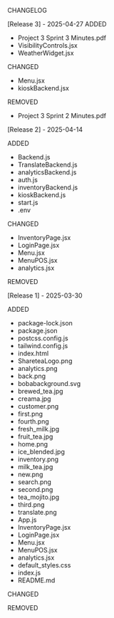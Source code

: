 CHANGELOG

[Release 3] - 2025-04-27
ADDED
- Project 3 Sprint 3 Minutes.pdf
- VisibilityControls.jsx
- WeatherWidget.jsx

CHANGED
- Menu.jsx
- kioskBackend.jsx

REMOVED
- Project 3 Sprint 2 Minutes.pdf

[Release 2] - 2025-04-14

ADDED
- Backend.js
- TranslateBackend.js
- analyticsBackend.js
- auth.js
- inventoryBackend.js
- kioskBackend.js
- start.js
- .env

CHANGED
- InventoryPage.jsx
- LoginPage.jsx
- Menu.jsx
- MenuPOS.jsx
- analytics.jsx

REMOVED

[Release 1] - 2025-03-30

ADDED
- package-lock.json
- package.json
- postcss.config.js
- tailwind.config.js
- index.html
- ShareteaLogo.png
- analytics.png
- back.png
- bobabackground.svg
- brewed_tea.jpg
- creama.jpg
- customer.png
- first.png
- fourth.png
- fresh_milk.jpg
- fruit_tea.jpg
- home.png
- ice_blended.jpg
- inventory.png
- milk_tea.jpg
- new.png
- search.png
- second.png
- tea_mojito.jpg
- third.png
- translate.png
- App.js
- InventoryPage.jsx
- LoginPage.jsx
- Menu.jsx
- MenuPOS.jsx
- analytics.jsx
- default_styles.css
- index.js
- README.md

CHANGED

REMOVED
